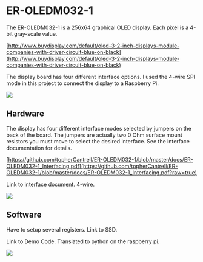 ER-OLEDM032-1
=============

The ER-OLEDM032-1 is a 256x64 graphical OLED display. Each pixel is a 4-bit gray-scale value.

[http://www.buydisplay.com/default/oled-3-2-inch-displays-module-companies-with-driver-circuit-blue-on-black](http://www.buydisplay.com/default/oled-3-2-inch-displays-module-companies-with-driver-circuit-blue-on-black)

The display board has four different interface options. I used the 4-wire SPI mode in this project to connect
the display to a Raspberry Pi.

![](https://github.com/topherCantrell/ER-OLEDM032-1/blob/master/oled-pi.jpg)

## Hardware 

The display has four different interface modes selected by jumpers on the back of the board. The jumpers are actually
two 0 Ohm surface mount resistors you must move to select the desired interface. See the interface documentation for
details.

[https://github.com/topherCantrell/ER-OLEDM032-1/blob/master/docs/ER-OLEDM032-1_Interfacing.pdf](https://github.com/topherCantrell/ER-OLEDM032-1/blob/master/docs/ER-OLEDM032-1_Interfacing.pdf?raw=true)

Link to interface document. 4-wire.

![](https://github.com/topherCantrell/ER-OLEDM032-1/blob/master/connect.jpg)

## Software 

Have to setup several registers. Link to SSD.

Link to Demo Code. Translated to python on the raspberry pi.

![](https://github.com/topherCantrell/ER-OLEDM032-1/blob/master/DemoRun.jpg)


